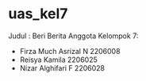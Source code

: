 # uas_kel7

Judul : Beri Berita
Anggota Kelompok 7:
- Firza Much Asrizal N 2206008
- Reisya Kamila 2206025
- Nizar Alghifari F 2206028

